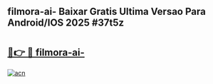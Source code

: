 ## filmora-ai- Baixar Gratis Ultima Versao Para Android/IOS 2025 #37t5z

# <h2><a href="https://ainizakaria.my?title=filmora-ai-&ref=20M">🔗👉 🔴 filmora-ai-</a></h2>

[![acn](https://github.com/user-attachments/assets/0f9c940e-d8b0-45ae-aac7-cd30a18b3e1c)](https://ainizakaria.my?title=filmora-ai-&ref=20M)

